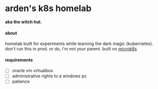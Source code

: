 # arden's k8s homelab
**aka the witch hut.** 

#### about
homelab built for experiments while learning the dark magic (kubernetes).  don't run this in prod.  or do, i'm not your parent.
built on [microk8s](https://github.com/ubuntu/microk8s)

#### requirements
- [ ] oracle vm virtualbox
- [ ] administrative rights to a windows pc
- [ ] patience 
